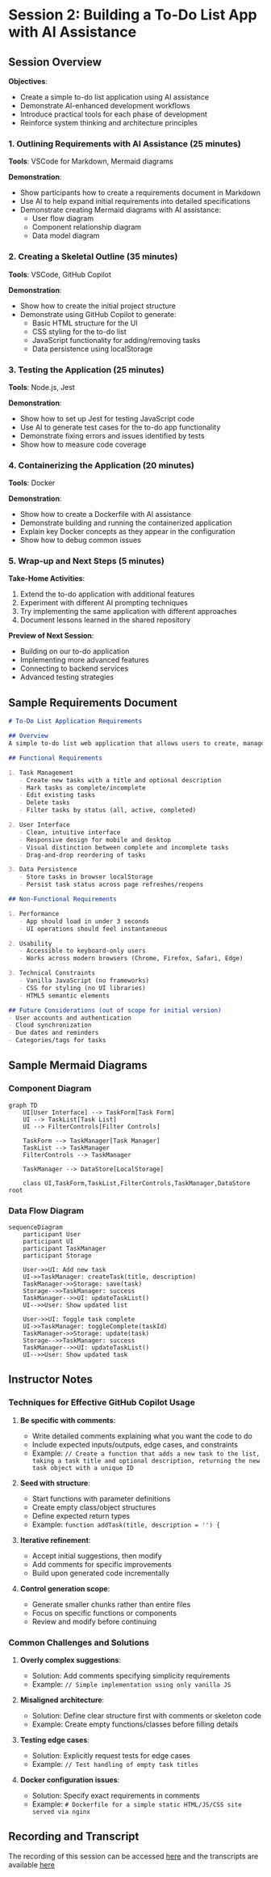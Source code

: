 # Session 2: Building a To-Do List App with AI Assistance

## Session Overview

**Objectives**: 
- Create a simple to-do list application using AI assistance
- Demonstrate AI-enhanced development workflows
- Introduce practical tools for each phase of development
- Reinforce system thinking and architecture principles


### 1. Outlining Requirements with AI Assistance (25 minutes)

**Tools**: VSCode for Markdown, Mermaid diagrams

**Demonstration**:
- Show participants how to create a requirements document in Markdown
- Use AI to help expand initial requirements into detailed specifications
- Demonstrate creating Mermaid diagrams with AI assistance:
  - User flow diagram
  - Component relationship diagram
  - Data model diagram

### 2. Creating a Skeletal Outline (35 minutes)

**Tools**: VSCode, GitHub Copilot

**Demonstration**:
- Show how to create the initial project structure
- Demonstrate using GitHub Copilot to generate:
  - Basic HTML structure for the UI
  - CSS styling for the to-do list
  - JavaScript functionality for adding/removing tasks
  - Data persistence using localStorage

### 3. Testing the Application (25 minutes)

**Tools**: Node.js, Jest

**Demonstration**:
- Show how to set up Jest for testing JavaScript code
- Use AI to generate test cases for the to-do app functionality
- Demonstrate fixing errors and issues identified by tests
- Show how to measure code coverage

### 4. Containerizing the Application (20 minutes)

**Tools**: Docker

**Demonstration**:
- Show how to create a Dockerfile with AI assistance
- Demonstrate building and running the containerized application
- Explain key Docker concepts as they appear in the configuration
- Show how to debug common issues


### 5. Wrap-up and Next Steps (5 minutes)

**Take-Home Activities**:
1. Extend the to-do application with additional features
2. Experiment with different AI prompting techniques
3. Try implementing the same application with different approaches
4. Document lessons learned in the shared repository

**Preview of Next Session**:
- Building on our to-do application
- Implementing more advanced features
- Connecting to backend services
- Advanced testing strategies

## Sample Requirements Document

```markdown
# To-Do List Application Requirements

## Overview
A simple to-do list web application that allows users to create, manage, and organize tasks.

## Functional Requirements

1. Task Management
   - Create new tasks with a title and optional description
   - Mark tasks as complete/incomplete
   - Edit existing tasks
   - Delete tasks
   - Filter tasks by status (all, active, completed)

2. User Interface
   - Clean, intuitive interface
   - Responsive design for mobile and desktop
   - Visual distinction between complete and incomplete tasks
   - Drag-and-drop reordering of tasks

3. Data Persistence
   - Store tasks in browser localStorage
   - Persist task status across page refreshes/reopens

## Non-Functional Requirements

1. Performance
   - App should load in under 3 seconds
   - UI operations should feel instantaneous

2. Usability
   - Accessible to keyboard-only users
   - Works across modern browsers (Chrome, Firefox, Safari, Edge)

3. Technical Constraints
   - Vanilla JavaScript (no frameworks)
   - CSS for styling (no UI libraries)
   - HTML5 semantic elements

## Future Considerations (out of scope for initial version)
- User accounts and authentication
- Cloud synchronization
- Due dates and reminders
- Categories/tags for tasks
```

## Sample Mermaid Diagrams

### Component Diagram

```mermaid
graph TD
    UI[User Interface] --> TaskForm[Task Form]
    UI --> TaskList[Task List]
    UI --> FilterControls[Filter Controls]
    
    TaskForm --> TaskManager[Task Manager]
    TaskList --> TaskManager
    FilterControls --> TaskManager
    
    TaskManager --> DataStore[LocalStorage]
    
    class UI,TaskForm,TaskList,FilterControls,TaskManager,DataStore root
```

### Data Flow Diagram

```mermaid
sequenceDiagram
    participant User
    participant UI
    participant TaskManager
    participant Storage
    
    User->>UI: Add new task
    UI->>TaskManager: createTask(title, description)
    TaskManager->>Storage: save(task)
    Storage-->>TaskManager: success
    TaskManager-->>UI: updateTaskList()
    UI-->>User: Show updated list
    
    User->>UI: Toggle task complete
    UI->>TaskManager: toggleComplete(taskId)
    TaskManager->>Storage: update(task)
    Storage-->>TaskManager: success
    TaskManager-->>UI: updateTaskList()
    UI-->>User: Show updated task
```

## Instructor Notes

### Techniques for Effective GitHub Copilot Usage

1. **Be specific with comments**:
   - Write detailed comments explaining what you want the code to do
   - Include expected inputs/outputs, edge cases, and constraints
   - Example: `// Create a function that adds a new task to the list, taking a task title and optional description, returning the new task object with a unique ID`

2. **Seed with structure**:
   - Start functions with parameter definitions
   - Create empty class/object structures
   - Define expected return types
   - Example: `function addTask(title, description = '') {`

3. **Iterative refinement**:
   - Accept initial suggestions, then modify
   - Add comments for specific improvements
   - Build upon generated code incrementally

4. **Control generation scope**:
   - Generate smaller chunks rather than entire files
   - Focus on specific functions or components
   - Review and modify before continuing

### Common Challenges and Solutions

1. **Overly complex suggestions**:
   - Solution: Add comments specifying simplicity requirements
   - Example: `// Simple implementation using only vanilla JS`

2. **Misaligned architecture**:
   - Solution: Define clear structure first with comments or skeleton code
   - Example: Create empty functions/classes before filling details

3. **Testing edge cases**:
   - Solution: Explicitly request tests for edge cases
   - Example: `// Test handling of empty task titles`

4. **Docker configuration issues**:
   - Solution: Specify exact requirements in comments
   - Example: `# Dockerfile for a simple static HTML/JS/CSS site served via nginx`

## Recording and Transcript
The recording of this session can be accessed [here](https://drive.google.com/file/d/1QBlfSF_PCzlZX7zn7_6cc2uUg9fgDfCh) and the transcripts are available [here](https://docs.google.com/document/d/15FvF0odSi0t21cV1aKC-mt0Z_laCHq46KqAJM-v2918)
